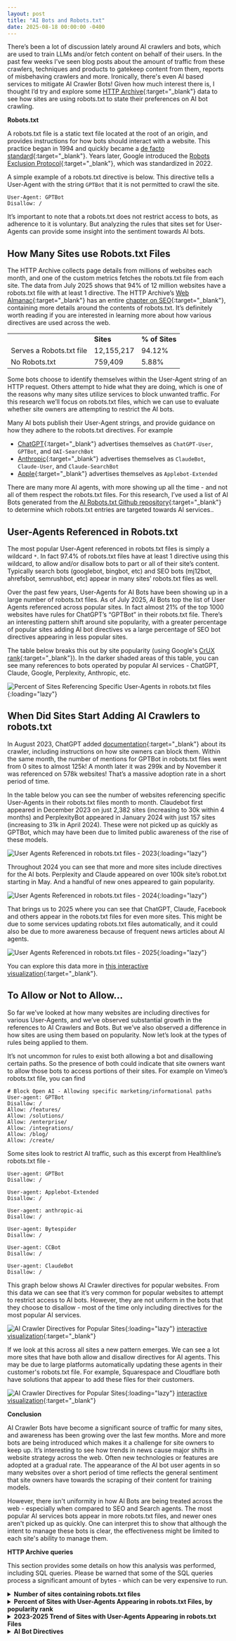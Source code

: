 ```yaml
---
layout: post
title: "AI Bots and Robots.txt"
date: 2025-08-18 00:00:00 -0400
---
```


There’s been a lot of discussion lately around AI crawlers and bots, which are used to train LLMs and/or fetch content on behalf of their users. In the past few weeks I’ve seen blog posts about the amount of traffic from these crawlers, techniques and products to gatekeep content from them, reports of misbehaving crawlers and more. Ironically, there's even AI based services to mitigate AI Crawler Bots! Given how much interest there is, I thought I’d try and explore some [HTTP Archive](https://httparchive.org/){:target="_blank"} data to see how sites are using robots.txt to state their preferences on AI bot crawling.

**Robots.txt**

A robots.txt file is a static text file located at the root of an origin, and provides instructions for how bots should interact with a website. This practice began in 1994 and quickly became a [de facto standard](https://www.robotstxt.org/robotstxt.html){:target="_blank"}. Years later, Google introduced the [Robots Exclusion Protocol](https://datatracker.ietf.org/doc/html/rfc9309){:target="_blank"}, which was standardized in 2022. 

A simple example of a robots.txt directive is below. This directive tells a User-Agent with the string `GPTBot` that it is not permitted to crawl the site.

```
User-Agent: GPTBot
Disallow: /
```

It’s important to note that a robots.txt does not restrict access to bots, as adherence to it is voluntary. But analyzing the rules that sites set for User-Agents can provide some insight into the sentiment towards AI bots. 


## How Many Sites use Robots.txt Files

The HTTP Archive collects page details from millions of websites each month, and one of the custom metrics fetches the robots.txt file from each site. The data from July 2025 shows that 94% of 12 million websites have a robots.txt file with at least 1 directive. The HTTP Archive’s [Web Almanac](https://almanac.httparchive.org/){:target="_blank"} has an entire [chapter on SEO](https://almanac.httparchive.org/en/2024/seo){:target="_blank"}, containing more details around the contents of robots.txt. It’s definitely worth reading if you are interested in learning more about how various directives are used across the web.

<table>
  <tr>
   <td></td>
   <td><strong>Sites</strong></td>
   <td><strong>% of Sites</strong></td>
  </tr>
  <tr>
   <td>Serves a Robots.txt file</td>
   <td>12,155,217</td>
   <td>94.12%</td>
  </tr>
  <tr>
   <td>No Robots.txt</td>
   <td>759,409</td>
   <td>5.88%</td>
  </tr>
</table>

Some bots choose to identify themselves within the User-Agent string of an HTTP request. Others attempt to hide what they are doing, which is one of the reasons why many sites utilize services to block unwanted traffic. For this research we’ll focus on robots.txt files, which we can use to evaluate whether site owners are attempting to restrict the AI bots. 

Many AI bots publish their User-Agent strings, and provide guidance on how they adhere to the robots.txt directives. For example

* [ChatGPT](https://platform.openai.com/docs/bots){:target="_blank"} advertises themselves as `ChatGPT-User`, `GPTBot`, and `OAI-SearchBot` 
* [Anthropic](https://support.anthropic.com/en/articles/8896518-does-anthropic-crawl-data-from-the-web-and-how-can-site-owners-block-the-crawler){:target="_blank"} advertises themselves as `ClaudeBot`, `Claude-User`, and  `Claude-SearchBot` 
* [Apple](https://support.apple.com/en-us/119829){:target="_blank"} advertises themselves as `Applebot-Extended`

There are many more AI agents, with more showing up all the time - and not all of them respect the robots.txt files. For this research, I’ve used a list of AI Bots generated from the [AI Robots.txt Github repository](https://github.com/ai-robots-txt/ai.robots.txt){:target="_blank"} to determine which robots.txt entries are targeted towards AI services.. 


## User-Agents Referenced in Robots.txt

The most popular User-Agent referenced in robots.txt files is simply a wildcard ``*``. In fact 97.4% of robots.txt files have at least 1 directive using this wildcard, to allow and/or disallow bots to part or all of their site’s content. Typically search bots (googlebot, bingbot, etc) and SEO bots (mj12bot, ahrefsbot, semrushbot, etc) appear in many sites’ robots.txt files as well.

Over the past few years, User-Agents for AI Bots have been showing up in a large number of robots.txt files. As of July 2025, AI Bots top the list of User Agents referenced across popular sites. In fact almost 21% of the top 1000 websites have rules for ChatGPT’s “GPTBot” in their robots.txt file. There’s an interesting pattern shift around site popularity, with a greater percentage of popular sites adding AI bot directives vs a large percentage of SEO bot directives appearing in less popular sites. 

The table below breaks this out by site popularity (using Google's [CrUX rank](https://developer.chrome.com/docs/crux/methodology/metrics#popularity-metric){:target="_blank"}). In the darker shaded areas of this table, you can see many references to bots operated by popular AI services - ChatGPT, Claude, Google, Perplexity, Anthropic, etc. 

![Percent of Sites Referencing Specific User-Agents in robots.txt files](/assets/img/blog/ai-bots-and-robots-txt/pct-sites-user-agents-in-robotstxt.jpg){:loading="lazy"}

## When Did Sites Start Adding AI Crawlers to robots.txt

In August 2023, ChatGPT added [documentation](https://platform.openai.com/docs/bots){:target="_blank"} about its crawler, including instructions on how site owners can block them. Within the same month, the number of mentions for GPTBot in robots.txt files went from 0 sites to almost 125k! A month later it was 299k and by November it was referenced on 578k websites! That’s a massive adoption rate in a short period of time.

In the table below you can see the number of websites referencing specific User-Agents in their robots.txt files month to month. Claudebot first appeared in December 2023 on just 2,382 sites (increasing to 30k within 4 months) and PerplexityBot appeared in January 2024 with just 157 sites (increasing to 31k in April 2024). These were not picked up as quickly as GPTBot, which may have been due to limited public awareness of the rise of these models.

<!--
 // Embed JS for Tableau is slow.   Adding links to data visualization to open in new window instead. 
<div class='tableauPlaceholder' id='viz1755564615538' style='position: relative'> 
    <object class='tableauViz' style='display:none;'> 
    <param name='host_url' value='http://public.tableau.com/' /> 
    <param name='embed_code_version' value='3' /> 
    <param name='site_root' value='' /> 
    <param name='name' value='UserAgentsAppearinginRobots_txtFiles-HTTPArchiveJanuary2023-July2025/Sheet1' /> 
    <param name='tabs' value='no' /> <param name='toolbar'
    value='yes' /> 
    <param name='static_image'
    value='https://public.tableau.com/static/images/Us/UserAgentsAppearinginRobots_txtFiles-HTTPArchiveJanuary2023-July2025/Sheet1/1.png' /> 
    <param name='animate_transition' value='yes' /> 
    <param name='display_static_image' value='yes' /> 
    <param name='display_spinner' value='yes' /> 
    <param name='display_overlay' value='yes' /> 
    <param name='display_count' value='yes' /> 
    <param name='language' value='en-US' /> 
    </object>
</div> 

<script type='text/javascript' >
    var divElement = document.getElementById('viz1755564615538');
    var vizElement = divElement.getElementsByTagName('object')[0];
    vizElement.style.width = '100%';
    vizElement.style.height = (divElement.offsetWidth * 0.75) + 'px';
    var scriptElement = document.createElement('script');
    scriptElement.src = 'https://public.tableau.com/javascripts/api/viz_v1.js';
    vizElement.parentNode.insertBefore(scriptElement, vizElement); 
</script>
-->

![User Agents Referenced in robots.txt files - 2023](/assets/img/blog/ai-bots-and-robots-txt/user-agents-in-robotstxt-2023.jpg){:loading="lazy"}


Throughout 2024 you can see that more and more sites include directives for the AI bots. Perplexity and Claude appeared on over 100k site’s robot.txt starting in May. And a handful of new ones appeared to gain popularity. 


![User Agents Referenced in robots.txt files - 2024](/assets/img/blog/ai-bots-and-robots-txt/user-agents-in-robotstxt-2024.jpg){:loading="lazy"}


That brings us to 2025 where you can see that ChatGPT, Claude, Facebook and others appear in the robots.txt files for even more sites. This might be due to some services updating robots.txt files automatically, and it could also be due to more awareness because of frequent news articles about AI agents. 


![User Agents Referenced in robots.txt files - 2025](/assets/img/blog/ai-bots-and-robots-txt/user-agents-in-robotstxt-2025.jpg){:loading="lazy"}

You can explore this data more in [this interactive visualization](https://public.tableau.com/views/UserAgentsAppearinginRobots_txtFiles-HTTPArchiveJanuary2023-July2025/Sheet1?:language=en-US&publish=yes&:sid=&:redirect=auth&:display_count=n&:origin=viz_share_link){:target="_blank"}. 


## To Allow or Not to Allow… 

So far we’ve looked at how many websites are including directives for various User-Agents, and we’ve observed substantial growth in the references to AI Crawlers and Bots. But we’ve also observed a difference in how sites are using them based on popularity.  Now let’s look at the types of rules being applied to them.

It’s not uncommon for rules to exist both allowing a bot and disallowing certain paths.   So the presence of both could indicate that site owners want to allow those bots to access portions of their sites.    For example on Vimeo’s robots.txt file, you can find 

```
# Block Open AI - Allowing specific marketing/informational paths
User-agent: GPTBot
Disallow: /
Allow: /features/
Allow: /solutions/
Allow: /enterprise/
Allow: /integrations/
Allow: /blog/
Allow: /create/
```

Some sites look to restrict AI traffic, such as this excerpt from Healthline’s robots.txt file - 

```
User-agent: GPTBot
Disallow: /

User-agent: Applebot-Extended
Disallow: /

User-agent: anthropic-ai
Disallow: /

User-agent: Bytespider
Disallow: /

User-agent: CCBot
Disallow: /

User-agent: ClaudeBot
Disallow: /
```

This graph below shows AI Crawler directives for popular websites. From this data we can see that it’s very common for popular websites to attempt to restrict access to AI bots.  However, they are not uniform in the bots that they choose to disallow - most of the time only including directives for the most popular AI services. 


![AI Crawler Directives for Popular Sites](/assets/img/blog/ai-bots-and-robots-txt/ai-crawler-directives-popularsites.jpg){:loading="lazy"}
[interactive visualization](https://public.tableau.com/app/profile/paul.calvano8666/viz/AICrawlerrobots_txtfileDirectivesforPopularSites/Sheet1?publish=yes){:target="_blank"}


<!--
// Embed JS for Tableau is slow.   Adding links to data visualization to open in new window instead. 
<div class='tableauPlaceholder' id='viz1755599749927' style='position: relative'> 
    <object class='tableauViz' style='display:none;'> 
    <param name='host_url' value='http://public.tableau.com/' /> 
    <param name='embed_code_version' value='3' /> 
    <param name='site_root' value='' /> 
    <param name='name' value='AICrawlerrobots_txtfileDirectivesforPopularSites/Sheet1' /> 
    <param name='tabs' value='no' /> <param name='toolbar'
    value='yes' /> 
    <param name='static_image'
    value='https://public.tableau.com/static/images/AI/AICrawlerrobots_txtfileDirectivesforPopularSites/Sheet1/1.png' /> 
    <param name='animate_transition' value='yes' /> 
    <param name='display_static_image' value='yes' /> 
    <param name='display_spinner' value='yes' /> 
    <param name='display_overlay' value='yes' /> 
    <param name='display_count' value='yes' /> 
    <param name='language' value='en-US' /> 
    </object>
</div> 

<script type='text/javascript' >
    var divElement = document.getElementById('viz1755599749927');
    var vizElement = divElement.getElementsByTagName('object')[0];
    vizElement.style.width = '100%';
    vizElement.style.height = (divElement.offsetWidth * 0.75) + 'px';
    var scriptElement = document.createElement('script');
    scriptElement.src = 'https://public.tableau.com/javascripts/api/viz_v1.js';
    vizElement.parentNode.insertBefore(scriptElement, vizElement); 
</script>
-->


If we look at this across all sites a new pattern emerges.   We can see a lot more sites that have both allow and disallow directives for AI agents. This may be due to large platforms automatically updating these agents in their customer's robots.txt file.  For example, Squarespace and Cloudflare both have solutions that appear to add these files for their customers. 

![AI Crawler Directives for Popular Sites](/assets/img/blog/ai-bots-and-robots-txt/ai-crawler-directives-allsites.jpg){:loading="lazy"}
[interactive visualization](https://public.tableau.com/views/AICrawlerrobots_txtfileDirectivesforAllSites/Sheet12?:language=en-US&:sid=&:redirect=auth&:display_count=n&:origin=viz_share_link){:target="_blank"}


**Conclusion**

AI Crawler Bots have become a significant source of traffic for many sites, and awareness has been growing over the last few months.  More and more bots are being introduced which makes it a challenge for site owners to keep up.  It’s interesting to see how trends in news cause major shifts in website strategy across the web. Often new technologies or features are adopted at a gradual rate. The appearance of the AI bot user agents in so many websites over a short period of time reflects the general sentiment that site owners have towards the scraping of their content for training models.

However, there isn't uniformity in how AI Bots are being treated across the web - especially when compared to SEO and Search agents. The most popular AI services bots appear in more robots.txt files, and newer ones aren't picked up as quickly. One can interpret this to show that although the intent to manage these bots is clear, the effectiveness might be limited to each site's ability to manage them. 


**HTTP Archive queries**

This section provides some details on how this analysis was performed, including SQL queries.  Please be warned that some of the SQL queries process a significant amount of bytes - which can be very expensive to run.

<details>
  <summary><b>Number of sites containing robots.txt files</b></summary>
   This query counts the number of websites that contain a robots.txt file. In order to ensure that we are counting an actual robots.txt file and not error pages, this query counts a robots.txt file if it returns an HTTP 200 status code and has at least one rule containing one of the following directives:  allow, disallow, crawl_delay, noindex, sitemap or user_agent. 
  <pre><code>
SELECT
 sites,
 sites_with_robots_txt,
 ROUND(sites_with_robots_txt / sites,4) AS pct_sites_with_robots_txt
FROM (
 SELECT
 COUNT(*) AS sites,
 COUNTIF(CAST(JSON_VALUE(custom_metrics.robots_txt.record_counts.by_type, "$.allow") AS INT64)
   + CAST(JSON_VALUE(custom_metrics.robots_txt.record_counts.by_type, "$.disallow") AS INT64)
   + CAST(JSON_VALUE(custom_metrics.robots_txt.record_counts.by_type, "$.crawl_delay") AS INT64)
   + CAST(JSON_VALUE(custom_metrics.robots_txt.record_counts.by_type, "$.noindex") AS INT64)
   + CAST(JSON_VALUE(custom_metrics.robots_txt.record_counts.by_type, "$.sitemap") AS INT64) 
   + CAST(JSON_VALUE(custom_metrics.robots_txt.record_counts.by_type, "$.user_agent") AS INT64) > 0)
   AS sites_with_robots_txt
 FROM `httparchive.crawl.pages` AS pages
 WHERE date = "2025-07-01"
 AND client = "mobile"
 AND CAST(JSON_VALUE(custom_metrics.robots_txt, "$.status") AS INT64) = 200
 AND is_root_page = true
)
  
  </code></pre>
</details>

<details>
  <summary><b>Percent of Sites with User-Agents Appearing in robots.txt Files, by popularity rank</b></summary>
   The HTTP Archive stores robots.txt information in a custom metrics object.   In this SQL script, we’re UNNESTing each user-agentand then searching for it’s stats within the custom metric.
  <pre><code>
CREATE TEMP FUNCTION GetByAgent(json STRING, agent STRING)
RETURNS STRING
LANGUAGE js AS r"""
 try {
   const obj = JSON.parse(json || '{}');
   const byua = (((obj || {}).record_counts || {}).by_useragent) || {};
   const body = byua[agent] || byua[String(agent).toLowerCase()] || byua[String(agent).toUpperCase()];
   return body ? JSON.stringify(body) : null;
 } catch (e) { return null; }
""";


WITH robots_txt_ua AS (
 SELECT
   rank,
   page,
   agent,
   GetByAgent(TO_JSON_STRING(custom_metrics.robots_txt), agent) AS agent_obj
 FROM `httparchive.crawl.pages`,
 UNNEST(
   REGEXP_EXTRACT_ALL(
     TO_JSON_STRING(JSON_QUERY(custom_metrics.robots_txt, '$.record_counts.by_useragent')),
     r'"([^"]+)":\{'
   )
 ) AS agent
 WHERE date = "2025-07-01"
   AND client = "mobile"
   AND is_root_page = TRUE
),
robots_txt_rule_counts_by_ua AS (
 SELECT
   rank,
   page,
   LOWER(agent) AS agent,
   agent_obj,
   SAFE_CAST(JSON_VALUE(agent_obj, '$.allow') AS INT64)        AS allow_cnt,
   SAFE_CAST(JSON_VALUE(agent_obj, '$.crawl_delay') AS INT64)  AS crawl_delay_cnt,
   SAFE_CAST(JSON_VALUE(agent_obj, '$.disallow') AS INT64)     AS disallow_cnt,
   SAFE_CAST(JSON_VALUE(agent_obj, '$.noindex') AS INT64)      AS noindex_cnt,
   SAFE_CAST(JSON_VALUE(agent_obj, '$.other') AS INT64)        AS other_cnt
 FROM robots_txt_ua
),
pages_in_rank_group AS (
 SELECT
   rank,
   COUNT(DISTINCT page) AS total_sites
 FROM `httparchive.crawl.pages`
 WHERE
   date = "2025-07-01"
   AND client = "mobile"
   AND is_root_page = TRUE
GROUP BY 1
ORDER BY 1
)

SELECT
 robots_txt_rule_counts_by_ua.rank,
 agent,
 total_sites,
 COUNT(DISTINCT page) AS sites
FROM robots_txt_rule_counts_by_ua
LEFT JOIN pages_in_rank_group
ON robots_txt_rule_counts_by_ua.rank = pages_in_rank_group.rank
GROUP BY 1,2,3
ORDER BY 1,4 DESC  
  </code></pre>
</details>


<details>
  <summary><b>2023-2025 Trend of Sites with User-Agents Appearing in robots.txt Files</b></summary>
   This query builds on top of the previous one, but runs against multiple dates.
   <p />
   <b>Warning</b>: As of July 2025, this SQL query processes approximately 330GB of data. Running multiple queries like this can be costly.
  <pre><code>
CREATE TEMP FUNCTION GetByAgent(json STRING, agent STRING)
RETURNS STRING
LANGUAGE js AS r"""
 try {
   const obj = JSON.parse(json || '{}');
   const byua = (((obj || {}).record_counts || {}).by_useragent) || {};
   const body = byua[agent] || byua[String(agent).toLowerCase()] || byua[String(agent).toUpperCase()];
   return body ? JSON.stringify(body) : null;
 } catch (e) { return null; }
""";


WITH robots_txt_ua AS (
 SELECT
   date,
   page,
   rank,
   agent,
   GetByAgent(TO_JSON_STRING(custom_metrics.robots_txt), agent) AS agent_obj
 FROM `httparchive.crawl.pages`,
 UNNEST(
   REGEXP_EXTRACT_ALL(
     TO_JSON_STRING(JSON_QUERY(custom_metrics.robots_txt, '$.record_counts.by_useragent')),
     r'"([^"]+)":\{'
   )
 ) AS agent
 WHERE
   date >= "2023-01-01"
   AND client = "mobile"
   AND is_root_page = TRUE
)

SELECT
 date,
 agent,
 COUNT(DISTINCT page) AS sites
FROM robots_txt_rule_counts_by_ua
GROUP BY 1,2
HAVING COUNT(DISTINCT page) > 100
ORDER BY 1,3 DESC  
  </code></pre>
</details>

<details>
  <summary><b>AI Bot Directives</b></summary>
   This is a test
  <pre><code>
CREATE TEMP FUNCTION GetByAgent(json STRING, agent STRING)
RETURNS STRING
LANGUAGE js AS r"""
 try {
   const obj = JSON.parse(json || '{}');
   const byua = (((obj || {}).record_counts || {}).by_useragent) || {};
   const body = byua[agent] || byua[String(agent).toLowerCase()] || byua[String(agent).toUpperCase()];
   return body ? JSON.stringify(body) : null;
 } catch (e) { return null; }
""";


WITH bots AS (
 SELECT 'AddSearchBot' AS name,'Unclear at this time.' AS operator,'Unclear at this time.' AS respect_robotstxt,'AI Search Crawlers' AS `function`
 UNION ALL SELECT 'AI2Bot','Ai2','Yes','Content is used to train open language models.'
 UNION ALL SELECT 'Ai2Bot-Dolma','Ai2','Yes','Content is used to train open language models.'
 UNION ALL SELECT 'aiHitBot','aiHit','Yes','A massive, artificial intelligence/machine learning, automated system.'
 UNION ALL SELECT 'Amazonbot','Amazon','Yes','Service improvement and enabling answers for Alexa users.'
 UNION ALL SELECT 'Andibot','Andi','Unclear at this time','Search engine using generative AI, AI Search Assistant'
 UNION ALL SELECT 'anthropic-ai','Anthropic','Unclear at this time.','Scrapes data to train Anthropics AI products.'
 UNION ALL SELECT 'Applebot','Apple','Unclear at this time.','AI Search Crawlers'
 UNION ALL SELECT 'Applebot-Extended','Apple','Yes','Powers features in Siri, Spotlight, Safari, Apple Intelligence, and others.'
 UNION ALL SELECT 'Awario','Awario','Unclear at this time.','AI Data Scrapers'
 UNION ALL SELECT 'bedrockbot','Amazon','Yes','Data scraping for custom AI applications.'
 UNION ALL SELECT 'bigsur.ai','Big Sur AI','Unclear at this time.','AI Assistants'
 UNION ALL SELECT 'Brightbot 1.0','Browsing.ai','Unclear at this time.','LLM/AI training.'
 UNION ALL SELECT 'Bytespider','ByteDance','No','LLM training.'
 UNION ALL SELECT 'CCBot','Common Crawl Foundation','Yes','Provides open crawl dataset, used for many purposes, including Machine Learning/AI.'
 UNION ALL SELECT 'ChatGPT Agent','OpenAI','Yes','AI Agents'
 UNION ALL SELECT 'ChatGPT-User','OpenAI','Yes','Takes action based on user prompts.'
 UNION ALL SELECT 'Claude-SearchBot','Anthropic','Yes','Claude-SearchBot navigates the web to improve search result quality.'
 UNION ALL SELECT 'Claude-User','Anthropic','Yes','Claude-User supports Claude AI users by fetching pages for questions.'
 UNION ALL SELECT 'Claude-Web','Anthropic','Unclear at this time.','Undocumented AI Agents'
 UNION ALL SELECT 'ClaudeBot','Anthropic','Yes','Scrapes data to train Anthropics AI products.'
 UNION ALL SELECT 'CloudVertexBot','Unclear at this time.','Unclear at this time.','AI Data Scrapers'
 UNION ALL SELECT 'cohere-ai','Cohere','Unclear at this time.','Retrieves data to provide responses to user-initiated prompts.'
 UNION ALL SELECT 'cohere-training-data-crawler','Cohere','Unclear at this time.','AI Data Scrapers'
 UNION ALL SELECT 'Cotoyogi','ROIS','Yes','AI LLM Scraper.'
 UNION ALL SELECT 'Crawlspace','Crawlspace','Yes','Scrapes data'
 UNION ALL SELECT 'Datenbank Crawler','Datenbank','Unclear at this time.','AI Data Scrapers'
 UNION ALL SELECT 'Devin','Devin AI','Unclear at this time.','AI Assistants'
 UNION ALL SELECT 'Diffbot','Diffbot','At the discretion of Diffbot users.','Aggregates structured web data for monitoring and AI model training.'
 UNION ALL SELECT 'DuckAssistBot','Unclear at this time.','Unclear at this time.','AI Assistants'
 UNION ALL SELECT 'Echobot Bot','Echobox','Unclear at this time.','AI Data Scrapers'
 UNION ALL SELECT 'EchoboxBot','Echobox','Unclear at this time.','Data collection to support AI-powered products.'
 UNION ALL SELECT 'FacebookBot','Meta/Facebook','Yes','Training language models'
 UNION ALL SELECT 'facebookexternalhit','Meta/Facebook','No','Ostensibly only for sharing, but likely used as an AI crawler as well'
 UNION ALL SELECT 'Factset_spyderbot','Factset','Unclear at this time.','AI model training.'
 UNION ALL SELECT 'FirecrawlAgent','Firecrawl','Yes','AI scraper and LLM training'
 UNION ALL SELECT 'FriendlyCrawler','Unknown','Yes','We are using the data from the crawler to build datasets for machine learning experiments.'
 UNION ALL SELECT 'Gemini-Deep-Research','Google','Unclear at this time.','AI Assistants'
 UNION ALL SELECT 'Google-CloudVertexBot','Google','Yes','Build and manage AI models for businesses employing Vertex AI'
 UNION ALL SELECT 'Google-Extended','Google','Yes','LLM training.'
 UNION ALL SELECT 'GoogleAgent-Mariner','Google','Unclear at this time.','AI Agents'
 UNION ALL SELECT 'GoogleOther','Google','Yes','Scrapes data.'
 UNION ALL SELECT 'GoogleOther-Image','Google','Yes','Scrapes data.'
 UNION ALL SELECT 'GoogleOther-Video','Google','Yes','Scrapes data.'
 UNION ALL SELECT 'GPTBot','OpenAI','Yes','Scrapes data to train OpenAIs products.'
 UNION ALL SELECT 'iaskspider/2.0','iAsk','No','Crawls sites to provide answers to user queries.'
 UNION ALL SELECT 'ICC-Crawler','NICT','Yes','Scrapes data to train and support AI technologies.'
 UNION ALL SELECT 'ImagesiftBot','ImageSift','Yes','Scrapes the internet for publicly available images.'
 UNION ALL SELECT 'img2dataset','img2dataset','Unclear at this time.','Scrapes images for use in LLMs.'
 UNION ALL SELECT 'ISSCyberRiskCrawler','ISS-Corporate','No','Scrapes data to train machine learning models.'
 UNION ALL SELECT 'Kangaroo Bot','Unclear at this time.','Unclear at this time.','AI Data Scrapers'
 UNION ALL SELECT 'LinerBot','Unclear at this time.','Unclear at this time.','AI Assistants'
 UNION ALL SELECT 'meta-externalagent','Meta/Facebook','Yes','Used to train models and improve products.'
 UNION ALL SELECT 'meta-externalfetcher','Meta/Facebook','Unclear at this time.','AI Assistants'
 UNION ALL SELECT 'MistralAI-User','Mistral','Unclear at this time.','AI Assistants'
 UNION ALL SELECT 'MistralAI-User/1.0','Mistral AI','Yes','Takes action based on user prompts.'
 UNION ALL SELECT 'MyCentralAIScraperBot','Unclear at this time.','Unclear at this time.','AI data scraper'
 UNION ALL SELECT 'netEstate Imprint Crawler','netEstate','Unclear at this time.','AI Data Scrapers'
 UNION ALL SELECT 'NovaAct','Unclear at this time.','Unclear at this time.','AI Agents'
 UNION ALL SELECT 'OAI-SearchBot','OpenAI','Yes','Search result generation.'
 UNION ALL SELECT 'omgili','Webz.io','Yes','Data is sold.'
 UNION ALL SELECT 'omgilibot','Webz.io','Yes','Data is sold.'
 UNION ALL SELECT 'OpenAI','OpenAI','Yes','Unclear at this time.'
 UNION ALL SELECT 'Operator','Unclear at this time.','Unclear at this time.','AI Agents'
 UNION ALL SELECT 'PanguBot','Huawei','Unclear at this time.','AI Data Scrapers'
 UNION ALL SELECT 'Panscient','Panscient','Yes','Data collection and analysis using machine learning and AI.'
 UNION ALL SELECT 'panscient.com','Panscient','Yes','Data collection and analysis using machine learning and AI.'
 UNION ALL SELECT 'Perplexity-User','Perplexity','No','Used to answer queries at the request of users.'
 UNION ALL SELECT 'PerplexityBot','Perplexity','Yes','Search result generation.'
 UNION ALL SELECT 'PetalBot','Huawei','Yes','Used to provide recommendations in Hauwei assistant and AI search services.'
 UNION ALL SELECT 'PhindBot','phind','Unclear at this time.','AI-enhanced search engine.'
 UNION ALL SELECT 'Poseidon Research Crawler','Poseidon Research','Unclear at this time.','AI research crawler'
 UNION ALL SELECT 'QualifiedBot','Qualified','Unclear at this time.','Company offers AI agents and other related products.'
 UNION ALL SELECT 'QuillBot','QuillBot','Unclear at this time.','Company offers AI detection, writing tools and other services.'
 UNION ALL SELECT 'quillbot.com','QuillBot','Unclear at this time.','Company offers AI detection, writing tools and other services.'
 UNION ALL SELECT 'SBIntuitionsBot','SB Intuitions','Yes','Uses data gathered in AI development and information analysis.'
 UNION ALL SELECT 'Scrapy','Zyte','Unclear at this time.','Scrapes data for a variety of uses including training AI.'
 UNION ALL SELECT 'SemrushBot-OCOB','Semrush','Yes','Crawls your site for ContentShake AI tool.'
 UNION ALL SELECT 'SemrushBot-SWA','Semrush','Yes','Checks URLs on your site for SEO Writing Assistant.'
 UNION ALL SELECT 'Sidetrade indexer bot','Sidetrade','Unclear at this time.','Extracts data for a variety of uses including training AI.'
 UNION ALL SELECT 'Thinkbot','Thinkbot','No','Insights on AI integration and automation.'
 UNION ALL SELECT 'TikTokSpider','ByteDance','Unclear at this time.','LLM training.'
 UNION ALL SELECT 'Timpibot','Timpi','Unclear at this time.','Scrapes data for use in training LLMs.'
 UNION ALL SELECT 'VelenPublicWebCrawler','Velen Crawler','Yes','Scrapes data for business data sets and machine learning models.'
 UNION ALL SELECT 'WARDBot','WEBSPARK','Unclear at this time.','AI Data Scrapers'
 UNION ALL SELECT 'Webzio-Extended','Unclear at this time.','Unclear at this time.','AI Data Scrapers'
 UNION ALL SELECT 'wpbot','QuantumCloud','Unclear at this time.','Live chat support and lead generation.'
 UNION ALL SELECT 'YaK','Meltwater','Unclear at this time.','AI-enabled consumer intelligence'
 UNION ALL SELECT 'YandexAdditional','Yandex','Yes','Scrapes/analyzes data for the YandexGPT LLM.'
 UNION ALL SELECT 'YandexAdditionalBot','Yandex','Yes','Scrapes/analyzes data for the YandexGPT LLM.'
 UNION ALL SELECT 'YouBot','You','Yes','Scrapes data for search engine and LLMs.'
),
robots_txt_ua AS (
 SELECT
   page,
   agent,
   GetByAgent(TO_JSON_STRING(custom_metrics.robots_txt), agent) AS agent_obj
 FROM `httparchive.crawl.pages`,
 UNNEST(
   REGEXP_EXTRACT_ALL(
     TO_JSON_STRING(JSON_QUERY(custom_metrics.robots_txt, '$.record_counts.by_useragent')),
     r'"([^"]+)":\{'
   )
 ) AS agent
 WHERE date = "2025-07-01"
   AND client = "mobile"
   AND is_root_page = TRUE
),
robots_txt_rule_counts_by_ua AS (
 SELECT
   page,
   LOWER(agent) AS agent,
   agent_obj,
   SAFE_CAST(JSON_VALUE(agent_obj, '$.allow') AS INT64)        AS allow_cnt,
   SAFE_CAST(JSON_VALUE(agent_obj, '$.crawl_delay') AS INT64)  AS crawl_delay_cnt,
   SAFE_CAST(JSON_VALUE(agent_obj, '$.disallow') AS INT64)     AS disallow_cnt,
   SAFE_CAST(JSON_VALUE(agent_obj, '$.noindex') AS INT64)      AS noindex_cnt,
   SAFE_CAST(JSON_VALUE(agent_obj, '$.other') AS INT64)        AS other_cnt
 FROM robots_txt_ua
)




SELECT
 agent,
 operator,
 respect_robotstxt,
 SUM(freq) AS sites,
 SUM(IF(directives="both allow and disallow", freq, NULL)) AS both,
 SUM(IF(directives="allow", freq, NULL)) AS allow,
 SUM(IF(directives="disallow", freq, NULL)) AS disallow,
 SUM(IF(directives="crawl_delay", freq, NULL)) AS crawl_delay,
 SUM(IF(directives="noindex", freq, NULL)) AS noindex
FROM (
 SELECT
   agent,
   operator,
   respect_robotstxt,
   CASE
     WHEN allow_cnt > 0 AND disallow_cnt > 0 THEN "both allow and disallow"
     WHEN allow_cnt > 0 THEN "allow"
     WHEN disallow_cnt > 0 THEN "disallow"
     WHEN crawl_delay_cnt > 0 THEN "crawl_delay"
     WHEN noindex_cnt > 0 THEN "noindex"
     ELSE "other"
   END as directives,
   COUNT(DISTINCT page) AS freq,
 FROM robots_txt_rule_counts_by_ua r
 JOIN bots b
 ON LOWER(r.agent) = LOWER(b.name)
 GROUP BY 1,2,3,4
 ORDER BY 5 DESC
)
GROUP BY 1,2,3
ORDER BY 4 DESC  
  </code></pre>
</details>

